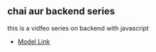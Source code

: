 ## chai aur backend series

this is a vidfeo series on backend  with javascript
- [Model Link](https://www.youtube.com/redirect?event=video_description&redir_token=QUFFLUhqblRDWmZEaDBVcV83UHkyeE1sNFhXem1XTm5wd3xBQ3Jtc0tteG1qOVIwbENhbDdnQ2VPNG0yaHdpaVNGUHVzZC1ISU55Vk90N2U5WVdrc0ctbnREU0o4N2k1SDdJVV9tOXBzc2JSTXBlUEFRWG4ya0VDMWppM2U1dGZ5bkk0elhuS05kUFA1bHdKUS1kRnJLYnhCUQ&q=https%3A%2F%2Fapp.eraser.io%2Fworkspace%2FYtPqZ1VogxGy1jzIDkzj%3Forigin%3Dshare&v=9B4CvtzXRpc)